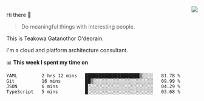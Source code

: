 <img align="right" src="https://github-readme-stats.vercel.app/api?username=Teakowa&show_icons=true&icon_color=2f80ed&text_color=718096&bg_color=ffffff&hide_title=true" />

Hi there 👋

> Do meaningful things with interesting people.

This is Teakowa Gatanothor O'deorain.

I'm a cloud and platform architecture consultant.

📊 **This week I spent my time on**
<!--START_SECTION:waka-->
```text
YAML         2 hrs 12 mins   ████████████████████▒░░░░   81.78 % 
Git          16 mins         ██▒░░░░░░░░░░░░░░░░░░░░░░   09.99 % 
JSON         6 mins          █░░░░░░░░░░░░░░░░░░░░░░░░   04.29 % 
TypeScript   5 mins          █░░░░░░░░░░░░░░░░░░░░░░░░   03.68 % 
```
<!--END_SECTION:waka-->
